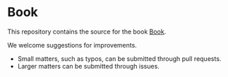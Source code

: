 # Book

This repository contains the source for the book [Book](https://dcl-book.stanford.edu/).

We welcome suggestions for improvements.

* Small matters, such as typos, can be submitted through pull requests.
* Larger matters can be submitted through issues.

